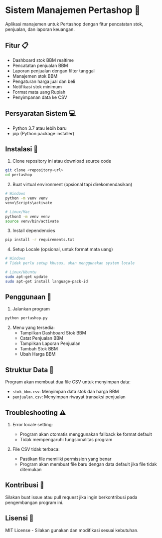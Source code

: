 # Sistem Manajemen Pertashop 🏪

Aplikasi manajemen untuk Pertashop dengan fitur pencatatan stok, penjualan, dan laporan keuangan.

## Fitur 📋

- Dashboard stok BBM realtime
- Pencatatan penjualan BBM
- Laporan penjualan dengan filter tanggal
- Manajemen stok BBM
- Pengaturan harga jual dan beli
- Notifikasi stok minimum
- Format mata uang Rupiah
- Penyimpanan data ke CSV

## Persyaratan Sistem 💻

- Python 3.7 atau lebih baru
- pip (Python package installer)

## Instalasi 🔧

1. Clone repository ini atau download source code
```bash
git clone <repository-url>
cd pertashop
```

2. Buat virtual environment (opsional tapi direkomendasikan)
```bash
# Windows
python -m venv venv
venv\Scripts\activate

# Linux/Mac
python3 -m venv venv
source venv/bin/activate
```

3. Install dependencies
```bash
pip install -r requirements.txt
```

4. Setup Locale (opsional, untuk format mata uang)
```bash
# Windows
# Tidak perlu setup khusus, akan menggunakan system locale

# Linux/Ubuntu
sudo apt-get update
sudo apt-get install language-pack-id
```

## Penggunaan 🚀

1. Jalankan program
```bash
python pertashop.py
```

2. Menu yang tersedia:
   - Tampilkan Dashboard Stok BBM
   - Catat Penjualan BBM
   - Tampilkan Laporan Penjualan
   - Tambah Stok BBM
   - Ubah Harga BBM

## Struktur Data 📁

Program akan membuat dua file CSV untuk menyimpan data:
- `stok_bbm.csv`: Menyimpan data stok dan harga BBM
- `penjualan.csv`: Menyimpan riwayat transaksi penjualan

## Troubleshooting ⚠️

1. Error locale setting:
   - Program akan otomatis menggunakan fallback ke format default
   - Tidak mempengaruhi fungsionalitas program

2. File CSV tidak terbaca:
   - Pastikan file memiliki permission yang benar
   - Program akan membuat file baru dengan data default jika file tidak ditemukan

## Kontribusi 🤝

Silakan buat issue atau pull request jika ingin berkontribusi pada pengembangan program ini.

## Lisensi 📄

MIT License - Silakan gunakan dan modifikasi sesuai kebutuhan. 